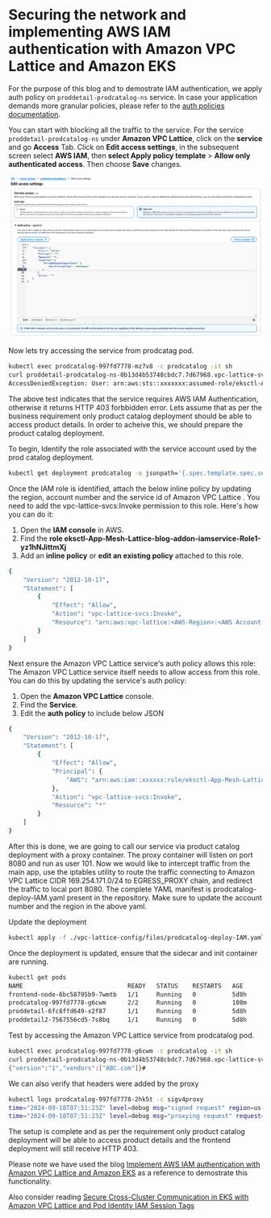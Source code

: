 # Securing the network and implementing AWS IAM authentication with Amazon VPC Lattice and Amazon EKS

For the purpose of this blog and to demostrate IAM authentication, we apply auth policy on `proddetail-prodcatalog-ns` service. In case your application demands more granular policies, please refer to the [auth policies documentation](https://docs.aws.amazon.com/vpc-lattice/latest/ug/auth-policies.html).

You can start with blocking all the traffic to the service.
For the service `proddetail-prodcatalog-ns` under **Amazon VPC Lattice**, click on the **service** and go **Access** Tab. Click on **Edit access settings**, in the subsequent screen select **AWS IAM**, then **select Apply policy template** > **Allow only authenticated access**. Then choose **Save** changes.

<img src="images/edit-access-settings.png">

Now lets try accessing the service from prodcatag pod.

```bash
kubectl exec prodcatalog-997fd7778-mz7v8 -c prodcatalog -it sh
curl proddetail-prodcatalog-ns-0b13d4b53748cbdc7.7d67968.vpc-lattice-svcs.us-west-2.on.aws/catalogdetail
AccessDeniedException: User: arn:aws:sts::xxxxxxx:assumed-role/eksctl-App-Mesh-Lattice-blog-addon-iamservice-Role1-yz1hNJittmXj/1726632845600682009 is not authorized to perform: vpc-lattice-svcs:Invoke on resource: arn:aws:vpc-lattice:us-west-2:xxxxxxx:service/svc-0b13d4b53748cbdc7/catalogdetail because no identity-based policy allows the vpc-lattice-svcs:Invoke action#

```
The above test indicates that the service requires AWS IAM Authentication, otherwise it returns HTTP 403 forbbidden error.
Lets assume that as per the business requirement only product catalog deployment should be able to access product details. In order to acheive this, we should prepare the product catalog deployment.

To begin, Identify the role associated with the service account used by the prod catalog deployment.

```bash
kubectl get deployment prodcatalog -o jsonpath='{.spec.template.spec.serviceAccountName}' | xargs -I {} kubectl get serviceaccount {} -o jsonpath='{.metadata.annotations.eks\.amazonaws\.com/role-arn}'
```

Once the IAM role is identified, attach the below inline policy by updating the region, account number and the service id of Amazon VPC Lattice . You need to add the vpc-lattice-svcs:Invoke permission to this role. Here's how you can do it:

1. Open the **IAM console** in AWS.
2. Find the **role eksctl-App-Mesh-Lattice-blog-addon-iamservice-Role1-yz1hNJittmXj**
3. Add an **inline policy** or **edit an existing policy** attached to this role.

```bash
{
    "Version": "2012-10-17",
    "Statement": [
        {
            "Effect": "Allow",
            "Action": "vpc-lattice-svcs:Invoke",
            "Resource": "arn:aws:vpc-lattice:<AWS-Region>:<AWS Account number>:service/<service-id of lattice service>/*"
        }
    ]
}
```

Next ensure the Amazon VPC Lattice service's auth policy allows this role: 
The Amazon VPC Lattice  service itself needs to allow access from this role. You can do this by updating the service's auth policy:

1. Open the **Amazon VPC Lattice** console.
2. Find the **Service**.
3. Edit the **auth policy** to include below JSON

```bash
{
    "Version": "2012-10-17",
    "Statement": [
        {
            "Effect": "Allow",
            "Principal": {
                "AWS": "arn:aws:iam::xxxxxx:role/eksctl-App-Mesh-Lattice-blog-addon-iamservice-Role1-abcd"
            },
            "Action": "vpc-lattice-svcs:Invoke",
            "Resource": "*"
        }
    ]
}
```

After this is done, we are going to call our service via product catalog deployment with a proxy container. The proxy container will listen on port 8080 and run as user 101. Now we would like to intercept traffic from the main app, use the iptables utility to route the traffic connecting to Amazon VPC Lattice CIDR 169.254.171.0/24 to EGRESS_PROXY chain, and redirect the traffic to local port 8080. The complete YAML manifest is prodcatalog-deploy-IAM.yaml present in the repository. Make sure to update the account number and the region in the above yaml.

Update the deployment

```bash
kubectl apply -f ./vpc-lattice-config/files/prodcatalog-deploy-IAM.yaml
```

Once the deployment is updated, ensure that the sidecar and init container are running. 

```bash
kubectl get pods
NAME                             READY   STATUS    RESTARTS   AGE
frontend-node-6bc58795b9-7wmtb   1/1     Running   0          5d8h
prodcatalog-997fd7778-g6cwm      2/2     Running   0          108m
proddetail-6fc8ffd649-s2f87      1/1     Running   0          5d8h
proddetail2-7567556cd5-7s8bq     1/1     Running   0          5d8h
```

Test by accessing the Amazon VPC Lattice service from prodcatalog pod.

```bash
kubectl exec prodcatalog-997fd7778-g6cwm -c prodcatalog -it sh
curl proddetail-prodcatalog-ns-0b13d4b53748cbdc7.7d67968.vpc-lattice-svcs.us-west-2.on.aws/catalogdetail
{"version":"1","vendors":["ABC.com"]}#
```

We can also verify that headers were added by the proxy

```bash
kubectl logs prodcatalog-997fd7778-2hk5t -c sigv4proxy
time="2024-09-18T07:51:23Z" level=debug msg="signed request" region=us-west-2 service=vpc-lattice-svcs
time="2024-09-18T07:51:23Z" level=debug msg="proxying request" request="GET /catalogdetail HTTP/1.1\r\nHost: proddetail-prodcatalog-ns-0b13d4b53748cbdc7.
```

The setup is complete and as per the requirement only product catalog deployment will be able to access product details and the frontend deployment will still receive HTTP 403.

Please note we have used the blog [Implement AWS IAM authentication with Amazon VPC Lattice and Amazon EKS](https://aws.amazon.com/blogs/containers/implement-aws-iam-authentication-with-amazon-vpc-lattice-and-amazon-eks/) as a reference to demostrate this functionality. 

Also consider reading [Secure Cross-Cluster Communication in EKS with Amazon VPC Lattice and Pod Identity IAM Session Tags](https://aws.amazon.com/blogs/containers/secure-cross-cluster-communication-in-eks-with-vpc-lattice-and-pod-identity-iam-session-tags/)
